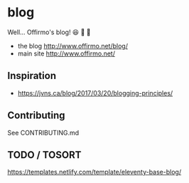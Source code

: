 # blog
Well… Offirmo's blog! :satisfied: :metal: :construction_worker:

* the blog http://www.offirmo.net/blog/
* main site http://www.offirmo.net/


## Inspiration
* https://jvns.ca/blog/2017/03/20/blogging-principles/


## Contributing
See CONTRIBUTING.md


## TODO / TOSORT
https://templates.netlify.com/template/eleventy-base-blog/
